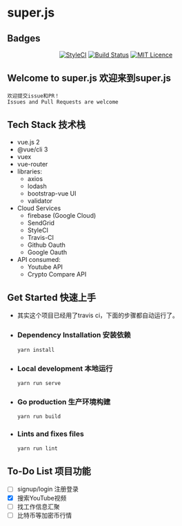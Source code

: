 # super.js

## Badges 

<div align="center">

[![StyleCI](https://github.styleci.io/repos/152890558/shield?branch=master)](https://github.styleci.io/repos/152890558)
[![Build Status](https://travis-ci.org/whizjs/superjs.svg?branch=master)](https://travis-ci.org/whizjs/superjs)
[![MIT Licence](https://badges.frapsoft.com/os/mit/mit.svg?v=103)](LICENSE)  

</div>

## Welcome to super.js 欢迎来到super.js
```
欢迎提交issue和PR！
Issues and Pull Requests are welcome
```

## Tech Stack 技术栈

 - vue.js 2
 - @vue/cli 3
 - vuex
 - vue-router
 - libraries:
    - axios
    - lodash
    - bootstrap-vue UI
    - validator
 - Cloud Services
    - firebase (Google Cloud)
    - SendGrid
    - StyleCI
    - Travis-CI
    - Github Oauth
    - Google Oauth
 - API consumed:
    - Youtube API
    - Crypto Compare API

## Get Started 快速上手
 - 其实这个项目已经用了travis ci，下面的步骤都自动运行了。


 - ### Dependency Installation 安装依赖
    ```
    yarn install
    ```

 - ### Local development 本地运行
    ```
    yarn run serve
    ```

 - ### Go production 生产环境构建
    ```
    yarn run build
    ```

 - ### Lints and fixes files 
    ```
    yarn run lint
    ```
## To-Do List 项目功能

 - [ ] signup/login 注册登录
 - [x] 搜索YouTube视频
 - [ ] 找工作信息汇聚
 - [ ] 比特币等加密币行情